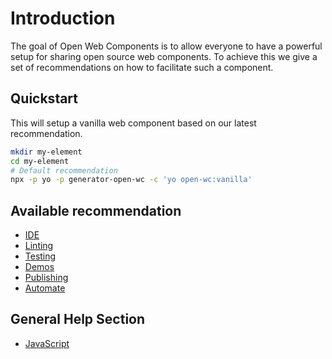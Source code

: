# Introduction

The goal of Open Web Components is to allow everyone to have a powerful setup for sharing open source web components. To achieve this we give a set of recommendations on how to facilitate such a component.

## Quickstart

This will setup a vanilla web component based on our latest recommendation.

```bash
mkdir my-element
cd my-element
# Default recommendation
npx -p yo -p generator-open-wc -c 'yo open-wc:vanilla'
```

## Available recommendation
- [IDE](/recommendation/ide.html)
- [Linting](/recommendation/linting.html)
- [Testing](/recommendation/testing.html)
- [Demos](/recommendation/demos.html)
- [Publishing](/recommendation/publishing.html)
- [Automate](/recommendation/automate.html)

## General Help Section
- [JavaScript](/help/js.html)
